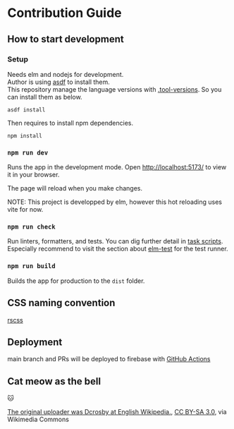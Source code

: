 # Contribution Guide

## How to start development

### Setup

Needs elm and nodejs for development.\
Author is using [asdf](https://asdf-vm.com/) to install them.\
This repository manage the language versions with [.tool-versions](.tool-versions). So you can install them as below.

`asdf install`

Then requires to install npm dependencies.

`npm install`

### `npm run dev`

Runs the app in the development mode.
Open [http://localhost:5173/](http://localhost:5173/) to view it in your browser.

The page will reload when you make changes.

NOTE: This project is developped by elm, however this hot reloading uses vite for now.

### `npm run check`

Run linters, formatters, and tests. You can dig further detail in [task scripts](package.json).\
Especially recommend to visit the section about [elm-test](https://package.elm-lang.org/packages/elm-explorations/test/latest) for the test runner.

### `npm run build`

Builds the app for production to the `dist` folder.

## CSS naming convention

[rscss](https://github.com/rstacruz/rscss)

## Deployment

main branch and PRs will be deployed to firebase with [GitHub Actions](.github/workflows/)

## Cat meow as the bell

:cat:

<a href="https://commons.wikimedia.org/wiki/File:Meow.ogg">The original uploader was Dcrosby at English Wikipedia.</a>, <a href="http://creativecommons.org/licenses/by-sa/3.0/">CC BY-SA 3.0</a>, via Wikimedia Commons
